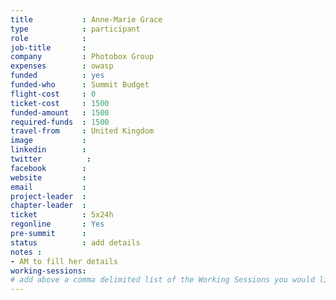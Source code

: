 ```yaml
---
title           : Anne-Marie Grace
type            : participant
role            : 
job-title       : 
company         : Photobox Group
expenses        : owasp
funded          : yes
funded-who      : Summit Budget
flight-cost     : 0
ticket-cost     : 1500
funded-amount   : 1500
required-funds  : 1500
travel-from     : United Kingdom
image           : 
linkedin        : 
twitter          :
facebook        :
website         :
email           :
project-leader  :
chapter-leader  :
ticket          : 5x24h
regonline       : Yes
pre-summit      : 
status          : add details
notes :
- AM to fill her details
working-sessions:
# add above a comma delimited list of the Working Sessions you would like to attend (use the session's title)
---
```


<!-- put more details about participant here -->
